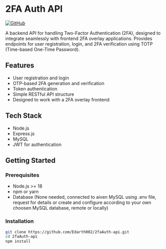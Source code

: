 # 2FA Auth API

[![GitHub](https://img.shields.io/badge/GitHub-Edarth002-181717?logo=github)](https://github.com/Edarth002)

A backend API for handling Two-Factor Authentication (2FA), designed to integrate seamlessly with frontend 2FA overlay applications. Provides endpoints for user registration, login, and 2FA verification using TOTP (Time-based One-Time Password).

## Features

- User registration and login
- OTP-based 2FA generation and verification
- Token authentication
- Simple RESTful API structure
- Designed to work with a 2FA overlay frontend

## Tech Stack

- Node.js
- Express.js
- MySQL
- JWT for authentication

## Getting Started

### Prerequisites

- Node.js >= 18
- npm or yarn
- Database (None needed, connected to aiven MySQL using .env file, request for details or create and configure according to your own choosen MySQL database, remote or locally)

### Installation

```bash
git clone https://github.com/Edarth002/2faAuth-api.git
cd 2faAuth-api
npm install

